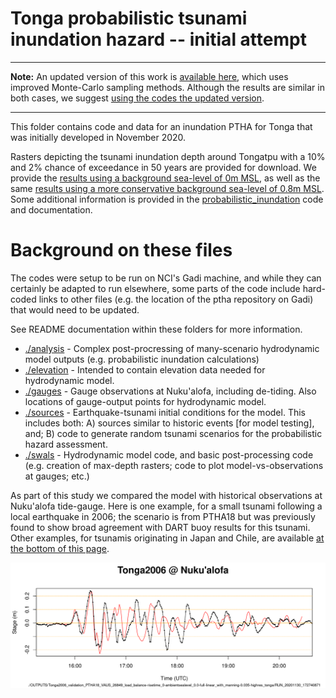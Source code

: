 # Tonga probabilistic tsunami inundation hazard -- initial attempt
------------------------------------------------------------------

**Note:** An updated version of this work is [available here](../monte_carlo_paper_2021), which uses improved Monte-Carlo sampling methods. Although the results are similar in both cases, we suggest [using the codes the updated version](../monte_carlo_paper_2021).

------------------------------------------------------------------

This folder contains code and data for an inundation PTHA for Tonga that was
initially developed in November 2020.

Rasters depicting the tsunami inundation depth around Tongatpu with a 10% and 2% chance of exceedance in 50 years are provided for download. We provide the [results using a background sea-level of 0m MSL](http://dapds00.nci.org.au/thredds/fileServer/fj6/PTHA/Tonga_2020/alternate_ptha18_tonga_MSL0.zip), as well as the same [results using a more conservative background sea-level of 0.8m MSL](http://dapds00.nci.org.au/thredds/fileServer/fj6/PTHA/Tonga_2020/alternate_ptha18_tonga_MSL0.8.zip). Some additional information is provided in the [probabilistic_inundation](./analysis/probabilistic_inundation) code and documentation.

# Background on these files

The codes were setup to be run on NCI's Gadi machine, and while they can certainly
be adapted to run elsewhere, some parts of the code include hard-coded links to
other files (e.g. the location of the ptha repository on Gadi) that would need to be updated.

See README documentation within these folders for more information.

* [./analysis](./analysis) - Complex post-procressing of many-scenario hydrodynamic model outputs (e.g. probabilistic inundation calculations)
* [./elevation](./elevation) - Intended to contain elevation data needed for hydrodynamic model.
* [./gauges](./gauges) - Gauge observations at Nuku'alofa, including de-tiding. Also locations of gauge-output points for hydrodynamic model.
* [./sources](./sources) - Earthquake-tsunami initial conditions for the model. This includes both: A) sources similar to historic events [for model testing], and; B) code to generate random tsunami scenarios for the probabilistic hazard assessment.
* [./swals](./swals) - Hydrodynamic model code, and basic post-processing code (e.g. creation of max-depth rasters; code to plot model-vs-observations at gauges; etc.)

As part of this study we compared the model with historical observations at Nuku'alofa tide-gauge. Here is one example, for a small tsunami following a local earthquake in 2006; the scenario is from PTHA18 but was previously found to show broad agreement with DART buoy results for this tsunami. Other examples, for tsunamis originating in Japan and Chile, are available [at the bottom of this page](./swals/).

![Model-vs-data plot for the Tonga 2006 earthquake-tsunami](swals/plots/historic_events_time_series_plots/Tonga2006/nukualofa_gauge_modelVdata_Tonga2006_validation_PTHA18_VAUS_26849_load_balance-risetime_0-ambientsealevel_0.0-full-linear_with_manning-0.035-highres_tonga-RUN_20201130_172740871.png)
